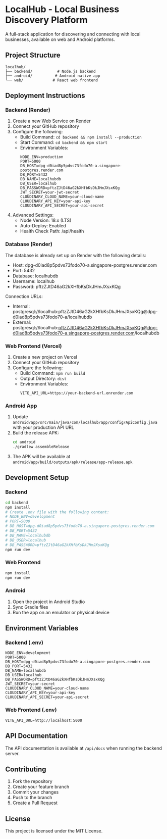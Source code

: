 # LocalHub - Local Business Discovery Platform

A full-stack application for discovering and connecting with local businesses, available on web and Android platforms.

## Project Structure

```
localhub/
├── backend/           # Node.js backend
├── android/          # Android native app
└── web/             # React web frontend
```

## Deployment Instructions

### Backend (Render)

1. Create a new Web Service on Render
2. Connect your GitHub repository
3. Configure the following:
   - Build Command: `cd backend && npm install --production`
   - Start Command: `cd backend && npm start`
   - Environment Variables:
     ```
     NODE_ENV=production
     PORT=5000
     DB_HOST=dpg-d0iad8p5pdvs73fodo70-a.singapore-postgres.render.com
     DB_PORT=5432
     DB_NAME=localhubdb
     DB_USER=localhub
     DB_PASSWORD=pftzZJtD46aG2kXHfbKsDkJHmJXsxKQg
     JWT_SECRET=your-jwt-secret
     CLOUDINARY_CLOUD_NAME=your-cloud-name
     CLOUDINARY_API_KEY=your-api-key
     CLOUDINARY_API_SECRET=your-api-secret
     ```
4. Advanced Settings:
   - Node Version: 18.x (LTS)
   - Auto-Deploy: Enabled
   - Health Check Path: /api/health

### Database (Render)

The database is already set up on Render with the following details:
- Host: dpg-d0iad8p5pdvs73fodo70-a.singapore-postgres.render.com
- Port: 5432
- Database: localhubdb
- Username: localhub
- Password: pftzZJtD46aG2kXHfbKsDkJHmJXsxKQg

Connection URLs:
- Internal: postgresql://localhub:pftzZJtD46aG2kXHfbKsDkJHmJXsxKQg@dpg-d0iad8p5pdvs73fodo70-a/localhubdb
- External: postgresql://localhub:pftzZJtD46aG2kXHfbKsDkJHmJXsxKQg@dpg-d0iad8p5pdvs73fodo70-a.singapore-postgres.render.com/localhubdb

### Web Frontend (Vercel)

1. Create a new project on Vercel
2. Connect your GitHub repository
3. Configure the following:
   - Build Command: `npm run build`
   - Output Directory: `dist`
   - Environment Variables:
     ```
     VITE_API_URL=https://your-backend-url.onrender.com
     ```

### Android App

1. Update `android/app/src/main/java/com/localhub/app/config/ApiConfig.java` with your production API URL
2. Build the release APK:
   ```bash
   cd android
   ./gradlew assembleRelease
   ```
3. The APK will be available at `android/app/build/outputs/apk/release/app-release.apk`

## Development Setup

### Backend

```bash
cd backend
npm install
# Create .env file with the following content:
# NODE_ENV=development
# PORT=5000
# DB_HOST=dpg-d0iad8p5pdvs73fodo70-a.singapore-postgres.render.com
# DB_PORT=5432
# DB_NAME=localhubdb
# DB_USER=localhub
# DB_PASSWORD=pftzZJtD46aG2kXHfbKsDkJHmJXsxKQg
npm run dev
```

### Web Frontend

```bash
npm install
npm run dev
```

### Android

1. Open the project in Android Studio
2. Sync Gradle files
3. Run the app on an emulator or physical device

## Environment Variables

### Backend (.env)
```
NODE_ENV=development
PORT=5000
DB_HOST=dpg-d0iad8p5pdvs73fodo70-a.singapore-postgres.render.com
DB_PORT=5432
DB_NAME=localhubdb
DB_USER=localhub
DB_PASSWORD=pftzZJtD46aG2kXHfbKsDkJHmJXsxKQg
JWT_SECRET=your-secret
CLOUDINARY_CLOUD_NAME=your-cloud-name
CLOUDINARY_API_KEY=your-api-key
CLOUDINARY_API_SECRET=your-api-secret
```

### Web Frontend (.env)
```
VITE_API_URL=http://localhost:5000
```

## API Documentation

The API documentation is available at `/api/docs` when running the backend server.

## Contributing

1. Fork the repository
2. Create your feature branch
3. Commit your changes
4. Push to the branch
5. Create a Pull Request

## License

This project is licensed under the MIT License.
